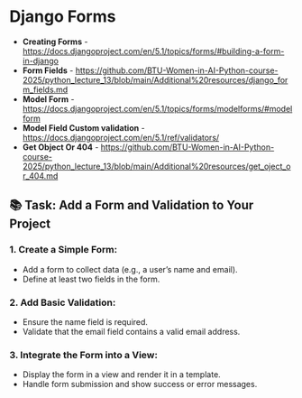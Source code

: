 # Django Forms

- **Creating Forms** - https://docs.djangoproject.com/en/5.1/topics/forms/#building-a-form-in-django
- **Form Fields** - https://github.com/BTU-Women-in-AI-Python-course-2025/python_lecture_13/blob/main/Additional%20resources/django_form_fields.md
- **Model Form** - https://docs.djangoproject.com/en/5.1/topics/forms/modelforms/#modelform
- **Model Field Custom validation** - https://docs.djangoproject.com/en/5.1/ref/validators/
- **Get Object Or 404** - https://github.com/BTU-Women-in-AI-Python-course-2025/python_lecture_13/blob/main/Additional%20resources/get_oject_or_404.md

## 📚 Task: Add a Form and Validation to Your Project

### 1. Create a Simple Form:
- Add a form to collect data (e.g., a user’s name and email).
- Define at least two fields in the form.

### 2. Add Basic Validation:
- Ensure the name field is required.
- Validate that the email field contains a valid email address.

### 3. Integrate the Form into a View:
- Display the form in a view and render it in a template.
- Handle form submission and show success or error messages.
  
